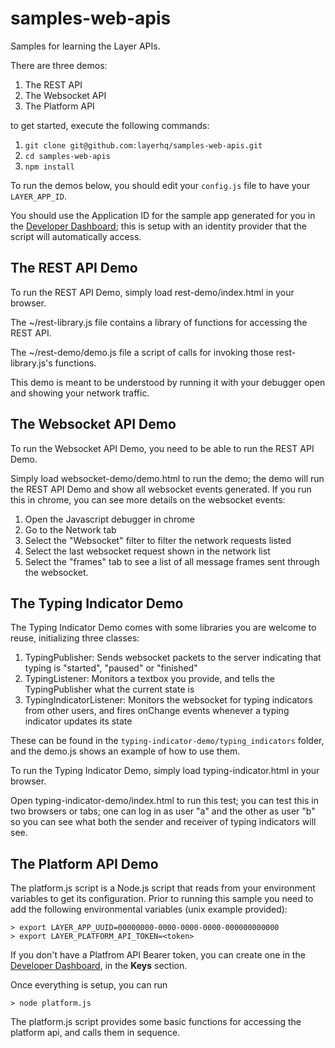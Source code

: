 # samples-web-apis

Samples for learning the Layer APIs.

There are three demos:

1. The REST API
2. The Websocket API
3. The Platform API

to get started, execute the following commands:

1. `git clone git@github.com:layerhq/samples-web-apis.git`
2. `cd samples-web-apis`
3. `npm install`

To run the demos below, you should edit your `config.js` file to have your `LAYER_APP_ID`.

You should use the Application ID for the sample app generated for you in the [Developer Dashboard](https://developer.layer.com); this is setup with an identity provider that the script will automatically access.

## The REST API Demo

To run the REST API Demo, simply load rest-demo/index.html in your browser.

The ~/rest-library.js file contains a library of functions for accessing the REST API.

The ~/rest-demo/demo.js file a script of calls for invoking those rest-library.js's functions.

This demo is meant to be understood by running it with your debugger open and showing your network traffic.

## The Websocket API Demo

To run the Websocket API Demo, you need to be able to run the REST API Demo.

Simply load websocket-demo/demo.html to run the demo; the demo will run the REST API Demo and show all websocket events generated.  If you run this in chrome, you can see more details on the websocket events:

1. Open the Javascript debugger in chrome
2. Go to the Network tab
3. Select the "Websocket" filter to filter the network requests listed
4. Select the last websocket request shown in the network list
5. Select the "frames" tab to see a list of all message frames sent through the websocket.

## The Typing Indicator Demo

The Typing Indicator Demo comes with some libraries you are welcome to reuse, initializing three classes:

1. TypingPublisher: Sends websocket packets to the server indicating that typing is "started", "paused" or "finished"
2. TypingListener: Monitors a textbox you provide, and tells the TypingPublisher what the current state is
3. TypingIndicatorListener: Monitors the websocket for typing indicators from other users, and fires onChange events whenever a typing indicator updates its state

These can be found in the `typing-indicator-demo/typing_indicators` folder, and the demo.js shows an example of how to use them.

To run the Typing Indicator Demo, simply load typing-indicator.html in your browser.

Open typing-indicator-demo/index.html to run this test; you can test this in two browsers or tabs; one can log in as user "a" and the other as user "b" so you can see what both the sender and receiver of typing indicators will see.

## The Platform API Demo

The platform.js script is a Node.js script that reads from your environment variables to get its configuration.  Prior to running this sample you need to add the following environmental variables (unix example provided):

```
> export LAYER_APP_UUID=00000000-0000-0000-0000-000000000000
> export LAYER_PLATFORM_API_TOKEN=<token>
```

If you don't have a Platfrom API Bearer token, you can create one in the [Developer Dashboard](https://developer.layer.com), in the **Keys** section.

Once everything is setup, you can run

```
> node platform.js
```

The platform.js script provides some basic functions for accessing the platform api, and calls them in sequence.

